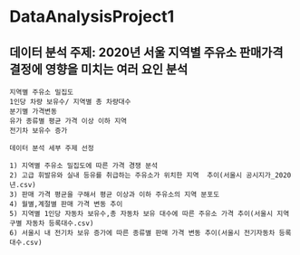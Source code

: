 # DataAnalysisProject1
## 데이터 분석 주제: 2020년 서울 지역별 주유소 판매가격 결정에 영향을 미치는 여러 요인 분석
    지역별 주유소 밀집도
    1인당 차량 보유수/ 지역별 총 차량대수
    분기별 가격변동
    유가 종류별 평균 가격 이상 이하 지역 
    전기차 보유수 증가

    데이터 분석 세부 주제 선정

    1) 지역별 주유소 밀집도에 따른 가격 경쟁 분석
    2) 고급 휘발유와 실내 등유를 취급하는 주유소가 위치한 지역  추이(서울시 공시지가_2020년.csv) 
    3) 판매 가격 평균을 구해서 평균 이상과 이하 주유소의 지역 분포도 
    4) 월별,계절별 판매 가격 변동 추이
    5) 지역별 1인당 자동차 보유수,총 자동차 보유 대수에 따른 주유소 가격 추이(서울시 지역구별 자동차 등록대수.csv)
    6) 서울시 내 전기차 보유 증가에 따른 종류별 판매 가격 변동 추이(서울시 전기자동차 등록 대수.csv)
